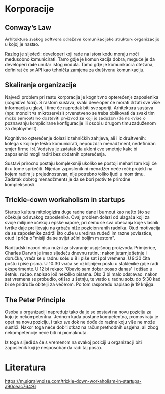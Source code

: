 # Korporacije

## Conway's Law

Arhitektura svakog softvera odražava komunikacijske strukture organizacije u kojoj je nastao.

Razlog je sljedeći: developeri koji rade na istom kodu moraju moći međusobno komunicirati. Tamo gdje je komunikacija dobra, moguće je da developeri rade unutar istog modula. Tamo gdje je komunikacija otežana, definirat će se API kao tehnička zamjena za društvenu komunikaciju.

## Skaliranje organizacije

Najveći problem pri rastu korporacija je kognitivno opterećenje zaposlenika (*cognitive load*). S rastom sustava, svaki developer će morati držati sve više informacija u glavi, i time će napredak biti sve sporiji. Arhitektura sustava (npr. monolit vs mikroservisi) prvenstveno se treba oblikovati da svaki tim može samostalno dostaviti proizvod za koji je zadužen (da ne ovise o poznavanju komplicirane konfiguracije ili osobi u drugom timu zaduženom za deployment).

Kognitivno opterećenje dolazi iz tehničkih zahtjeva, ali i iz društvenih: kolega s kojim je teško komunicirati, nepouzdan menadžment, nedefiniran smjer firme i sl. Vodstvu je zadatak da ukloni ove smetnje kako bi zaposlenici mogli raditi bez dodatnih opterećenja.

Sustavi prirodno postaju kompleksniji ukoliko ne postoji mehanizam koji će ih u tome spriječiti. Nijedan zaposlenik ni menadžer neće reći: projekt na kojem radim je prejednostavan, nije potrebno toliko ljudi u mom timu. Zadatak dobrog menadžmenta je da se bori protiv te prirodne kompleksnosti.

## Trickle-down workaholism in startups

Startup kultura mitologizira duge radne dane i burnout kao nešto što se očekuje od svakog zaposlenika. Ovaj problem dolazi od ulagača koji za svoje milijune očekuju epske napore, pri čemu se sva obećanja koje vlasnik tvrtke daje prelijevaju na grbaču niže pozicioniranih radnika. Otud motivacija da se zaposlenike zadrži što duže u uredima nudeći im razne povlastice, otud i priča o "misiji da se svijet učini boljim mjestom".

Nadljudski napori nisu nužni za stvaranje uspješnog proizvoda. Primjerice, Charles Darwin je imao sljedeću dnevnu rutinu: nakon jutarnje šetnje i doručka, vraća se u radnu sobu u 8 i piše sat i pol vremena. U 9:30 čita poštu i piše pisma. U 10:30 vraća se ozbiljnijem poslu u staklenike gdje radi eksperimente. U 12 bi rekao: "Obavio sam dobar posao danas" i otišao u šetnju, ručao, napisao još nekoliko pisama. Oko 3 bi malo odspavao, nakon sat vremena se probudio, otišao u šetnju, te vratio u radnu sobu do 5:30 kad bi se pridružio obitelji za večerom. Po tom rasporedu napisao je 19 knjiga.

## The Peter Principle

Osoba u organizaciji napreduje tako da je se postavi na novu poziciju za koju je nekompetentna. Jednom kada postane kompetentna, promoviraju je opet na novu poziciju, i tako sve dok ne dođe do razine koju više ne može sustići. Nakon toga neće dobiti otkaz na račun prethodnih uspjeha, ali zbog nekompetencije neće biti ni promaknuta.

Iz toga slijedi da će s vremenom na svakoj poziciji u organizaciji biti zaposlenik koji je nesposoban da radi taj posao.

# Literatura

https://m.signalvnoise.com/trickle-down-workaholism-in-startups-a90ceac76426
